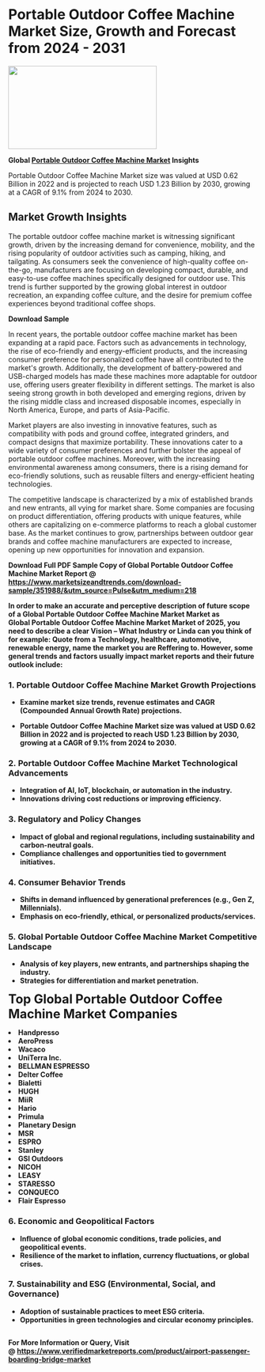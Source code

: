 <H1>Portable Outdoor Coffee Machine Market Size, Growth and Forecast from 2024 - 2031</H1><img class="aligncenter size-medium wp-image-584254" src="https://thirdeyenews.in/wp-content/uploads/2024/09/Global-Market-Research-300x168.jpeg" alt="" width="300" height="168" /><p><strong>Global&nbsp;<a href="https://www.marketsizeandtrends.com/download-sample/351988/&amp;utm_source=Pulse&amp;utm_medium=218">Portable Outdoor Coffee Machine Market</a> Insights</strong></p><p>Portable Outdoor Coffee Machine Market size was valued at USD 0.62 Billion in 2022 and is projected to reach USD 1.23 Billion by 2030, growing at a CAGR of 9.1% from 2024 to 2030.</p><p><h2>Market Growth Insights</h2> <p>The portable outdoor coffee machine market is witnessing significant growth, driven by the increasing demand for convenience, mobility, and the rising popularity of outdoor activities such as camping, hiking, and tailgating. As consumers seek the convenience of high-quality coffee on-the-go, manufacturers are focusing on developing compact, durable, and easy-to-use coffee machines specifically designed for outdoor use. This trend is further supported by the growing global interest in outdoor recreation, an expanding coffee culture, and the desire for premium coffee experiences beyond traditional coffee shops.</p> <p><strong>Download Sample</strong></p> <p>In recent years, the portable outdoor coffee machine market has been expanding at a rapid pace. Factors such as advancements in technology, the rise of eco-friendly and energy-efficient products, and the increasing consumer preference for personalized coffee have all contributed to the market's growth. Additionally, the development of battery-powered and USB-charged models has made these machines more adaptable for outdoor use, offering users greater flexibility in different settings. The market is also seeing strong growth in both developed and emerging regions, driven by the rising middle class and increased disposable incomes, especially in North America, Europe, and parts of Asia-Pacific.</p> <p>Market players are also investing in innovative features, such as compatibility with pods and ground coffee, integrated grinders, and compact designs that maximize portability. These innovations cater to a wide variety of consumer preferences and further bolster the appeal of portable outdoor coffee machines. Moreover, with the increasing environmental awareness among consumers, there is a rising demand for eco-friendly solutions, such as reusable filters and energy-efficient heating technologies.</p> <p>The competitive landscape is characterized by a mix of established brands and new entrants, all vying for market share. Some companies are focusing on product differentiation, offering products with unique features, while others are capitalizing on e-commerce platforms to reach a global customer base. As the market continues to grow, partnerships between outdoor gear brands and coffee machine manufacturers are expected to increase, opening up new opportunities for innovation and expansion.</p> <p><strong></p><p><span class=""><strong>Download Full PDF Sample Copy of Global Portable Outdoor Coffee Machine Market Report</strong> @ <a href="https://www.marketsizeandtrends.com/download-sample/351988/&amp;utm_source=Pulse&amp;utm_medium=218" target="_blank">https://www.marketsizeandtrends.com/download-sample/351988/&amp;utm_source=Pulse&amp;utm_medium=218</a></span></p><p>In order to make an accurate and perceptive description of future scope of a Global&nbsp;Portable Outdoor Coffee Machine Market Market as Global&nbsp;Portable Outdoor Coffee Machine Market Market of 2025, you need to describe a clear Vision &ndash; What Industry or Linda can you think of for example: Quote from a Technology, healthcare, automotive, renewable energy, name the market you are Reffering to. However, some general trends and factors usually impact market reports and their future outlook include:</p><h3>1.&nbsp;<strong>Portable Outdoor Coffee Machine Market Growth Projections</strong></h3><ul><li>Examine market size trends, revenue estimates and CAGR (Compounded Annual Growth Rate) projections.</li><li><p>Portable Outdoor Coffee Machine Market size was valued at USD 0.62 Billion in 2022 and is projected to reach USD 1.23 Billion by 2030, growing at a CAGR of 9.1% from 2024 to 2030.</p></li></ul><h3>2.&nbsp;<strong>Portable Outdoor Coffee Machine Market Technological Advancements</strong></h3><ul><li>Integration of AI, IoT, blockchain, or automation in the industry.</li><li>Innovations driving cost reductions or improving efficiency.</li></ul><h3>3.&nbsp;<strong>Regulatory and Policy Changes</strong></h3><ul><li>Impact of global and regional regulations, including sustainability and carbon-neutral goals.</li><li>Compliance challenges and opportunities tied to government initiatives.</li></ul><h3>4.&nbsp;<strong>Consumer Behavior Trends</strong></h3><ul><li>Shifts in demand influenced by generational preferences (e.g., Gen Z, Millennials).</li><li>Emphasis on eco-friendly, ethical, or personalized products/services.</li></ul><h3>5.&nbsp;<strong>Global Portable Outdoor Coffee Machine Market Competitive Landscape</strong></h3><ul><li>Analysis of key players, new entrants, and partnerships shaping the industry.</li><li>Strategies for differentiation and market penetration.</li></ul><p data-pm-slice="1 1 []"><span style="color: inherit; font-family: inherit; font-size: 25px;">Top Global Portable Outdoor Coffee Machine Market Companies</span></p><div class="" data-test-id=""><p><li>Handpresso</li><li> AeroPress</li><li> Wacaco</li><li> UniTerra Inc.</li><li> BELLMAN ESPRESSO</li><li> Delter Coffee</li><li> Bialetti</li><li> HUGH</li><li> MiiR</li><li> Hario</li><li> Primula</li><li> Planetary Design</li><li> MSR</li><li> ESPRO</li><li> Stanley</li><li> GSI Outdoors</li><li> NICOH</li><li> LEASY</li><li> STARESSO</li><li> CONQUECO</li><li> Flair Espresso</li></p></div><h3>6.&nbsp;<strong>Economic and Geopolitical Factors</strong></h3><ul><li>Influence of global economic conditions, trade policies, and geopolitical events.</li><li>Resilience of the market to inflation, currency fluctuations, or global crises.</li></ul><h3>7.&nbsp;<strong>Sustainability and ESG (Environmental, Social, and Governance)</strong></h3><ul><li>Adoption of sustainable practices to meet ESG criteria.</li><li>Opportunities in green technologies and circular economy principles.</li></ul><h2><strong style="font-size: 14px;">For More Information or Query, Visit @&nbsp;</strong><a style="background-color: #ffffff; font-size: 14px;" href="https://www.marketsizeandtrends.com/report/portable-outdoor-coffee-machine-market/" target="_blank">https://www.verifiedmarketreports.com/product/airport-passenger-boarding-bridge-market</a></h2>
